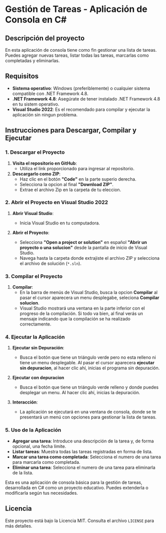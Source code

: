 # Gestión de Tareas - Aplicación de Consola en C#

## Descripción del proyecto

En esta aplicación de consola tiene como fin gestionar una lista de tareas. Puedes agregar nuevas tareas, listar todas las tareas, marcarlas como completadas y eliminarlas.

## Requisitos

- **Sistema operativo**: Windows (preferiblemente) o cualquier sistema compatible con .NET Framework 4.8.
- **.NET Framework 4.8**: Asegúrate de tener instalado .NET Framework 4.8 en tu sistem operativo.
- **Visual Studio 2022**: Es el recomendado para compilar y ejecutar la aplicación sin ningun problema.

## Instrucciones para Descargar, Compilar y Ejecutar

### 1. Descargar el Proyecto

1. **Visita el repositorio en GitHub**:
   - Utiliza el link proporcionado para ingresar al repositorio.
2. **Descargarlo como ZIP**:
   - Haz clic en el botón **"Code"** en la parte superio derecha.
   - Selecciona la opcion al final **"Download ZIP"**.
   - Extrae el archivo Zip en la carpeta de tu eleccion.

### 2. Abrir el Proyecto en Visual Studio 2022

1. **Abrir Visual Studio**:
   - Inicia Visual Studio en tu computadora.

2. **Abrir el Proyecto**:
   - Selecciona **"Open a project or solution"** en español **"Abrir un proyecto o una solucion"** desde la pantalla de inicio de Visual Studio.
   - Navega hasta la carpeta donde extrajiste el archivo ZIP y selecciona el archivo de solución (`*.sln`).

### 3. Compilar el Proyecto

1. **Compilar**:
   - En la barra de menús de Visual Studio, busca la opcion **Compilar** al pasar el cursor aparecera un menu desplegabe, seleciona **Compilar solucion**.
   - Visual Studio mostrará una ventana en la parte inferior con el progreso de la compilación. Si todo va bien, al final verás un mensaje indicando que la compilación se ha realizado correctamente.

### 4. Ejecutar la Aplicación

1. **Ejecutar sin Depuración**:
   - Busca el botón que tiene un triángulo verde pero no esta relleno ni tiene un menu desplegable. Al pasar el cursor aparecera **ejecutar sin depuracion**, al hacer clic ahí, inicias el programa sin depuración.

2. **Ejecutar con depuracion**
   -  Busca el botón que tiene un triángulo verde relleno y donde puedes desplegar un menu. Al hacer clic ahí, inicias la depuración.
    
3. **Interacción**:
   - La aplicación se ejecutará en una ventana de consola, donde se te presentará un menú con opciones para gestionar la lista de tareas.

### 5. Uso de la Aplicación

- **Agregar una tarea**: Introduce una descripción de la tarea y, de forma opcional, una fecha límite.
- **Listar tareas**: Muestra todas las tareas registradas en forma de lista.
- **Marcar una tarea como completada**: Selecciona el numero de una tarea para marcarla como completada.
- **Eliminar una tarea**: Selecciona el numero de una tarea para eliminarla de la lista.



Esta es una aplicación de consola básica para la gestión de tareas, desarrollada en C# como un proyecto educativo. Puedes extenderla o modificarla según tus necesidades.

## Licencia

Este proyecto está bajo la Licencia MIT. Consulta el archivo `LICENSE` para más detalles.
